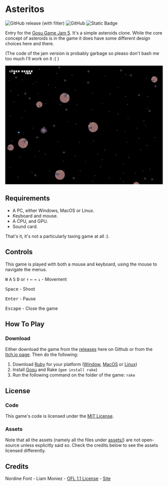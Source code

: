 # Asteritos

![GitHub release (with filter)](https://img.shields.io/github/v/release/chadowo/asteritos?style=flat-square) ![GitHub](https://img.shields.io/github/license/chadowo/asteritos?style=flat-square&color=blue) ![Static Badge](https://img.shields.io/badge/get%20it-green?style=flat-square&logo=itch.io&logoColor=white&label=itch.io&color=fa5c5c&link=https%3A%2F%2Fchadow.itch.io%2Fasteritos)

Entry for the [Gosu Game Jam 5](https://itch.io/jam/gosu-game-jam-5). It's a simple asteroids clone.
While the core concept of asteroids is in the game it does have some different design choices here and there.

(The code of the jam version is probably garbage so pleaso don't bash me too much I'll work on it :( )

<p align="center">
  <img src="/docs/media/screenshot-1.png" alt="screenshot"/>
</p>

## Requirements

- A PC, either Windows, MacOS or Linux.
- Keyboard and mouse.
- A CPU, and GPU.
- Sound card.

That's it, it's not a particularly taxing game at all :).

## Controls

This game is played with both a mouse and keyboard, using the mouse to navigate the menus.

<kbd>W</kbd> <kbd>A</kbd> <kbd>S</kbd> <kbd>D</kbd> or <kbd>↑</kbd> <kbd>←</kbd> <kbd>→</kbd> <kbd>↓</kbd> - Movement

<kbd>Space</kbd> - Shoot

<kbd>Enter</kbd> - Pause

<kbd>Escape</kbd> - Close the game

## How To Play

### Download

Either download the game from the [releases](https://github.com/Chadowo/asteritos/releases) here on Github or from the [Itch.io page](https://chadow.itch.io/asteritos).
Then do the following:

1. Download [Ruby](https://www.ruby-lang.org/) for your platform ([Window](https://rubyinstaller.org/), [MacOS](https://www.ruby-lang.org/en/documentation/installation/#homebrew) or [Linux](https://www.ruby-lang.org/en/documentation/installation/#apt))
2. Install [Gosu](https://www.libgosu.org/ruby.html) and Rake (`gem install rake`)
3. Run the following command on the folder of the game: `rake`

## License

### Code

This game's code is licensed under the [MIT License](LICENSE).

### Assets

Note that all the assets (namely all the files under [assets/](/assets)) are not open-source unless explicitly said so. Check the
credits below to see the assets licensed differently.

## Credits

Nordine Font - Liam Moniez - [OFL 1.1 License](/assets/fonts/nordine/license.txt) - [Site](https://www.behance.net/agraffs)
